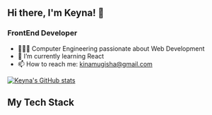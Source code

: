 ##  Hi there, I'm Keyna! 👋

###  FrontEnd Developer
<!--
**key00/key00** is a ✨ _special_ ✨ repository because its `README.md` (this file) appears on your GitHub profile.

Here are some ideas to get you started:

- 🔭 I’m currently working on ...
- 🌱 I’m currently learning ...
- 👯 I’m looking to collaborate on ...
- 🤔 I’m looking for help with ...
-  Ask me about ...
- 📫 How to reach me: ...
- 😄 Pronouns: ...
- ⚡ Fun fact: ...
-->
- 👩🏻‍💻 Computer Engineering passionate about Web Development
- 💬 I’m currently learning React
- 📫 How to reach me: kinamugisha@gmail.com


[![Keyna's GitHub stats](https://github-readme-stats.vercel.app/api?username=key00&show_icons=true&theme=ambient_gradient)](https://github.com/anuraghazra/github-readme-stats)
## My Tech Stack

